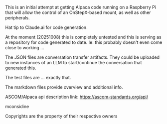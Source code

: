 This is an initial attempt at getting Alpaca code running on a Raspberry Pi that will allow the control of an OnStepX-based mount, as well as other peripherals.  

Hat tip to Claude.ai for code generation.  

At the moment (20251008) this is completely untested and this is serving as a repository for code generated to date.
Ie: this probably doesn't even come close to working ...

The JSON files are conversation transfer artifacts.  They could be uploaded to new instances of an LLM to start/continue the conversation that generated this.

The test files are ... exactly that.

The markdown files provide overview and additional info.

ASCOM/Alpaca api description link: https://ascom-standards.org/api/

mconsidine

Copyrights are the property of their respective owners
